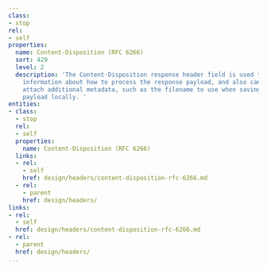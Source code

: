 ```yaml
---
class:
- stop
rel:
- self
properties:
  name: Content-Disposition (RFC 6266)
  sort: 429
  level: 2
  description: 'The Content-Disposition response header field is used to convey additional
    information about how to process the response payload, and also can be used to
    attach additional metadata, such as the filename to use when saving the response
    payload locally. '
entities:
- class:
  - stop
  rel:
  - self
  properties:
    name: Content-Disposition (RFC 6266)
  links:
  - rel:
    - self
    href: design/headers/content-disposition-rfc-6266.md
  - rel:
    - parent
    href: design/headers/
links:
- rel:
  - self
  href: design/headers/content-disposition-rfc-6266.md
- rel:
  - parent
  href: design/headers/
...
```

